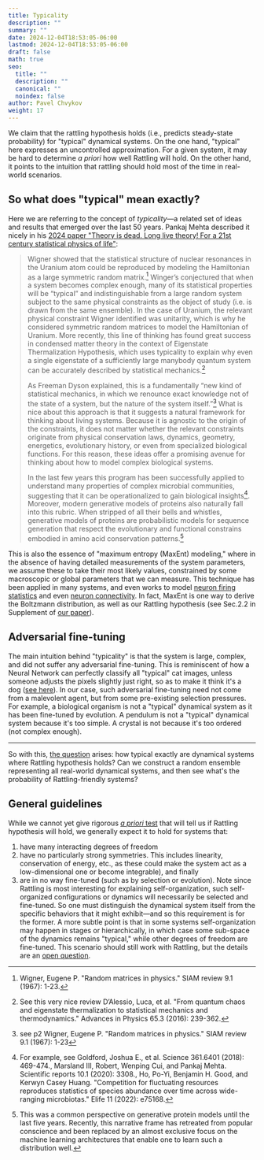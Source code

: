 ```yaml
---
title: Typicality
description: ""
summary: ""
date: 2024-12-04T18:53:05-06:00
lastmod: 2024-12-04T18:53:05-06:00
draft: false
math: true
seo:
  title: ""
  description: ""
  canonical: ""
  noindex: false
author: Pavel Chvykov
weight: 17
---
```

We claim that the rattling hypothesis holds (i.e., predicts steady-state probability) for "typical" dynamical systems. On the one hand, "typical" here expresses an uncontrolled approximation. For a given system, it may be hard to determine *a priori* how well Rattling will hold. On the other hand, it points to the intuition that rattling should hold most of the time in real-world scenarios. 

## So what does "typical" mean exactly? 

Here we are referring to the concept of *typicality*—a related set of ideas and results that emerged over the last 50 years. Pankaj Mehta described it nicely in his [2024 paper "Theory is dead. Long live theory! For a 21st century statistical physics of life"](https://arxiv.org/pdf/2410.20506):

>Wigner showed that the statistical structure of nuclear resonances in the Uranium atom could be reproduced by modeling the Hamiltonian as a large symmetric random matrix.[^1] Winger’s conjectured that when a system becomes complex enough, many of its statistical properties will be “typical” and indistinguishable from a large random system subject to the same physical constraints as the object of study (i.e. is drawn from the same ensemble). In the case of Uranium, the relevant physical constraint Wigner identified was unitarity, which is why he considered symmetric random matrices to model the Hamiltonian of Uranium. More recently, this line of thinking has found great success in condensed matter theory in the context of Eigenstate Thermalization Hypothesis, which uses typicality to explain why even a single eigenstate of a sufficiently large manybody quantum system can be accurately described by statistical mechanics.[^2]
>
>As Freeman Dyson explained, this is a fundamentally “new kind of statistical mechanics, in which we renounce exact knowledge not of the state of a system, but the nature of the system itself.”[^3] What is nice about this approach is that it suggests a natural framework for thinking about living systems. Because it is agnostic to the origin of the constraints, it does not matter whether the relevant constraints originate from physical conservation laws, dynamics, geometry, energetics, evolutionary history, or even from specialized biological functions. For this reason, these ideas offer a promising avenue for thinking about how to model complex biological systems.
>
>In the last few years this program has been successfully applied to understand many properties of complex microbial communities, suggesting that it can be operationalized to gain biological insights[^4]. Moreover, modern generative models of proteins also naturally fall into this rubric. When stripped of all their bells and whistles, generative models of proteins are probabilistic models for sequence generation that respect the evolutionary and functional constrains embodied in amino acid conservation patterns.[^5]

This is also the essence of "maximum entropy (MaxEnt) modeling," where in the absence of having detailed measurements of the system parameters, we assume these to take their most likely values, constrained by some macroscopic or global parameters that we can measure. This technique has been applied in many systems, and even works to model [neuron firing statistics](https://www.nature.com/articles/s41598-024-55922-9) and even [neuron connectivity](https://www.nature.com/articles/s41598-022-13674-4). In fact, MaxEnt is one way to derive the Boltzmann distribution, as well as our Rattling hypothesis (see Sec.2.2 in Supplement of [our paper](https://www.science.org/doi/10.1126/science.abc6182)).

## Adversarial fine-tuning

The main intuition behind "typicality" is that the system is large, complex, and did not suffer any adversarial fine-tuning. This is reminiscent of how a Neural Network can perfectly classify all "typical" cat images, unless someone adjusts the pixels slightly just right, so as to make it think it's a dog ([see here](https://medium.com/@wanguiwawerub/adversarial-attacks-on-neural-networks-240a47c76f4c)). In our case, such adversarial fine-tuning need not come from a malevolent agent, but from some pre-existing selection pressures. For example, a biological organism is not a "typical" dynamical system as it has been fine-tuned by evolution. A pendulum is not a "typical" dynamical system because it's too simple. A crystal is not because it's too ordered (not complex enough). 


-------
So with this, [the question](/core-questions/#typicality-of-rattling) arises: how typical exactly are dynamical systems where Rattling hypothesis holds? Can we construct a random ensemble representing all real-world dynamical systems, and then see what's the probability of Rattling-friendly systems?

## General guidelines

While we cannot yet give rigorous [*a priori* test](/core-questions/#a-priori-test-of-rattling) that will tell us if Rattling hypothesis will hold, we generally expect it to hold for systems that:
1) have many interacting degrees of freedom
2) have no particularly strong symmetries. 
	This includes linearity, conservation of energy, etc., as these could make the system act as a low-dimensional one or become integrable), and finally 
3) are in no way fine-tuned (such as by selection or evolution). 
	Note since Rattling is most interesting for explaining self-organization, such self-organized configurations or dynamics will necessarily be selected and fine-tuned. So one must distinguish the dynamical system itself from the specific behaviors that it might exhibit—and so this requirement is for the former. A more subtle point is that in some systems self-organization may happen in stages or hierarchically, in which case some sub-space of the dynamics remains "typical," while other degrees of freedom are fine-tuned. This scenario should still work with Rattling, but the details are an [open question](/core-questions/#hierarchical-self-organization).




[^1]:Wigner, Eugene P. "Random matrices in physics." SIAM review 9.1 (1967): 1-23.
[^2]: See this very nice review D’Alessio, Luca, et al. "From quantum chaos and eigenstate thermalization to statistical mechanics and thermodynamics." Advances in Physics 65.3 (2016): 239-362. 
[^3]: see p2 Wigner, Eugene P. "Random matrices in physics." SIAM review 9.1 (1967): 1-23
[^4]: For example, see Goldford, Joshua E., et al. Science 361.6401 (2018): 469-474., Marsland III, Robert, Wenping Cui, and Pankaj Mehta. Scientific reports 10.1 (2020): 3308., Ho, Po-Yi, Benjamin H. Good, and Kerwyn Casey Huang. "Competition for fluctuating resources reproduces statistics of species abundance over time across wide-ranging microbiotas." Elife 11 (2022): e75168.
[^5]: This was a common perspective on generative protein models until the last five years. Recently, this narrative frame has retreated from popular conscience and been replaced by an almost exclusive focus on the machine learning architectures that enable one to learn such a distribution well.